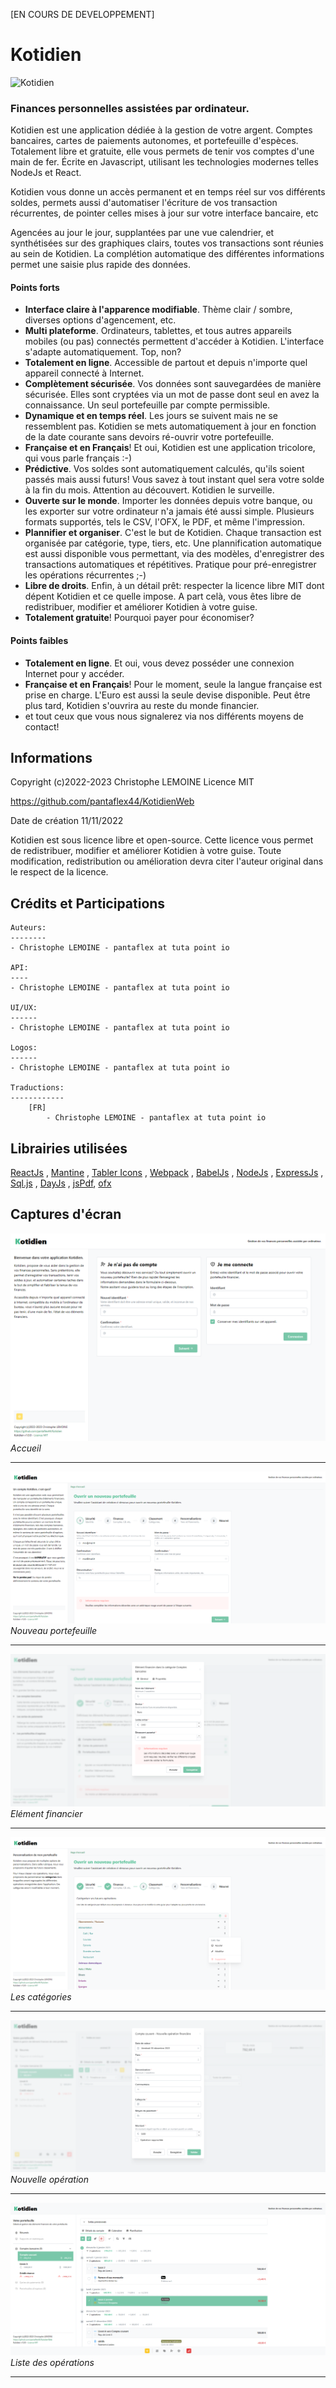 [EN COURS DE DEVELOPPEMENT]

# Kotidien

![Kotidien](https://a.fsdn.com/allura/p/kotidien/icon?1614505402?&w=90)

### Finances personnelles assistées par ordinateur.

Kotidien est une application dédiée à la gestion de votre argent. Comptes bancaires, cartes de paiements autonomes, et portefeuille d'espèces. Totalement libre et gratuite, elle vous permets de tenir vos comptes d'une main de fer. Écrite en Javascript, utilisant les technologies modernes telles NodeJs et React.

Kotidien vous donne un accès permanent et en temps réel sur vos différents soldes, permets aussi d'automatiser l'écriture de vos transaction récurrentes, de pointer celles mises à jour sur votre interface bancaire, etc

Agencées au jour le jour, supplantées par une vue calendrier, et synthétisées sur des graphiques clairs, toutes vos transactions sont réunies au sein de Kotidien.
La complétion automatique des différentes informations permet une saisie plus rapide des données.

#### Points forts

- **Interface claire à l'apparence modifiable**. Thème clair / sombre, diverses options d'agencement, etc.
- **Multi plateforme**. Ordinateurs, tablettes, et tous autres appareils mobiles (ou pas) connectés permettent d'accéder à Kotidien. L'interface s'adapte automatiquement. Top, non?
- **Totalement en ligne**. Accessible de partout et depuis n'importe quel appareil connecté à Internet.
- **Complètement sécurisée**. Vos données sont sauvegardées de manière sécurisée. Elles sont cryptées via un mot de passe dont seul en avez la connaissance. Un seul portefeuille par compte permissible.
- **Dynamique et en temps réel**. Les jours se suivent mais ne se ressemblent pas. Kotidien se mets automatiquement à jour en fonction de la date courante sans devoirs ré-ouvrir votre portefeuille.
- **Française et en Français**! Et oui, Kotidien est une application tricolore, qui vous parle français :-)
- **Prédictive**. Vos soldes sont automatiquement calculés, qu'ils soient passés mais aussi futurs! Vous savez à tout instant quel sera votre solde à la fin du mois. Attention au découvert. Kotidien le surveille.
- **Ouverte sur le monde**. Importer les données depuis votre banque, ou les exporter sur votre ordinateur n'a jamais été aussi simple. Plusieurs formats supportés, tels le CSV, l'OFX, le PDF, et même l'impression.
- **Plannifier et organiser**. C'est le but de Kotidien. Chaque transaction est organisée par catégorie, type, tiers, etc. Une plannification automatique est aussi disponible vous permettant, via des modèles, d'enregistrer des transactions automatiques et répétitives. Pratique pour pré-enregistrer les opérations récurrentes ;-)
- **Libre de droits**. Enfin, à un détail prêt: respecter la licence libre MIT dont dépent Kotidien et ce quelle impose. A part celà, vous êtes libre de redistribuer, modifier et améliorer Kotidien à votre guise.
- **Totalement gratuite**! Pourquoi payer pour économiser?

#### Points faibles

- **Totalement en ligne**. Et oui, vous devez posséder une connexion Internet pour y accéder.
- **Française et en Français**! Pour le moment, seule la langue française est prise en charge. L'Euro est aussi la seule devise disponible. Peut être plus tard, Kotidien s'ouvrira au reste du monde financier.
- et tout ceux que vous nous signalerez via nos différents moyens de contact!

## Informations

Copyright (c)2022-2023 Christophe LEMOINE
Licence MIT

https://github.com/pantaflex44/KotidienWeb

Date de création 11/11/2022

Kotidien est sous licence libre et open-source. Cette licence vous permet de redistribuer, modifier et améliorer Kotidien à votre guise. Toute modification, redistribution ou amélioration devra citer l'auteur original dans le respect de la licence.

## Crédits et Participations

    Auteurs: 
    --------
    - Christophe LEMOINE - pantaflex at tuta point io

    API:
    ----
    - Christophe LEMOINE - pantaflex at tuta point io

    UI/UX:
    ------
    - Christophe LEMOINE - pantaflex at tuta point io

    Logos:
    ------
    - Christophe LEMOINE - pantaflex at tuta point io

    Traductions:
    ------------
        [FR]
            - Christophe LEMOINE - pantaflex at tuta point io

## Librairies utilisées

[ReactJs](https://fr.reactjs.org/) , [Mantine](https://mantine.dev/) , [Tabler Icons](https://tabler-icons.io/) , [Webpack](https://webpack.js.org/) , [BabelJs](https://babeljs.io/) , [NodeJs](https://nodejs.org/fr/) , [ExpressJs](https://expressjs.com/fr/) , [Sql.js](https://github.com/sql-js/sql.js/) , [DayJs](https://day.js.org/) , [jsPdf](https://github.com/parallax/jsPDF), [ofx](https://github.com/chilts/node-ofx)

## Captures d'écran

![Accueil](./screenshots/screenshot-home.png "Accueil")
*Accueil*

---

![Nouveau portefeuille](./screenshots/screenshot-register.png "Nouveau portefeuille")
*Nouveau portefeuille*

---

![Elément financier](./screenshots/screenshot-wallet.png "Elément financier")
*Elément financier*

---

![Catégories](./screenshots/screenshot-categories.png "Catégories")
*Les catégories*

---

![Nouvelle opération](./screenshots/screenshot-newope.png "Nouvelle opération")
*Nouvelle opération*

---

![Liste des opérations](./screenshots/screenshot-opelist.png "Liste des opérations")
*Liste des opérations*

---

